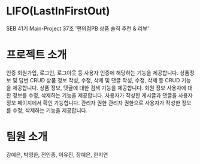 # LIFO(LastInFirstOut)
SEB 41기 Main-Project 37조 '편의점PB 상품 솔직 추천 & 리뷰'

# 프로젝트 소개
인증
회원가입, 로그인, 로그아웃 등 사용자 인증에 해당하는 기능을 제공합니다.
상품정보 및 답변 CRUD
상품 정보 작성, 수정, 삭제 및 댓글 작성, 수정, 삭제 등 CRUD 기능을 제공합니다.
상품 정보, 댓글에 대한 검색 기능을 제공합니다.
회원 정보
사용자에 대한 정보를 수정, 삭제하는 기능을 제공합니다.
사용자가 작성한 게시글과 댓글을 사용자 정보 페이지에서 확인 가능합니다.
관리자 권한
관리자 권한으로 사용자가 작성한 정보를 수정, 삭제하는 기능을 제공합니다.

# 팀원 소개
강예은, 박영한, 전인종, 이유진, 장예은, 한지연
